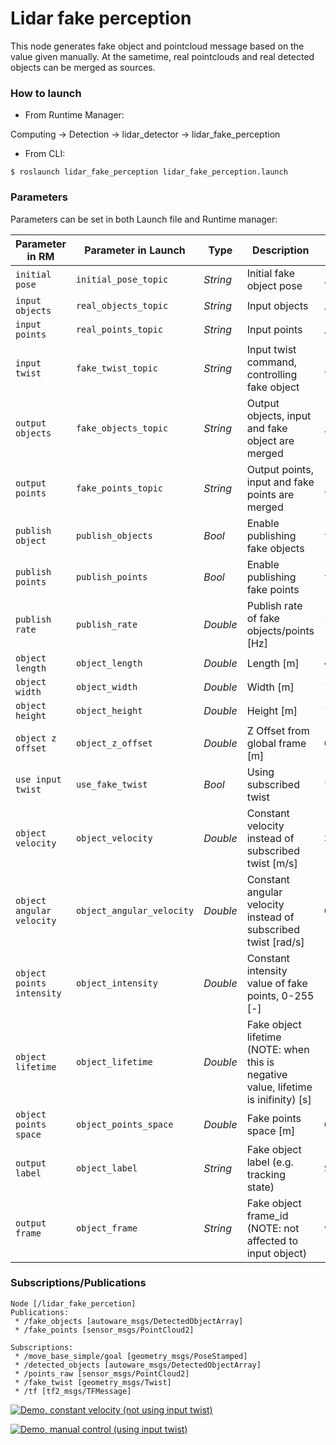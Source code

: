 # Lidar fake perception

This node generates fake object and pointcloud message based on the value given manually.
At the sametime, real pointclouds and real detected objects can be merged as sources.

### How to launch

* From Runtime Manager:

Computing -> Detection -> lidar_detector -> lidar_fake_perception

* From CLI:

`$ roslaunch lidar_fake_perception lidar_fake_perception.launch`

### Parameters

Parameters can be set in both Launch file and Runtime manager:

| Parameter in RM | Parameter in Launch | Type | Description | Default |
| --- | --- | --- | --- | --- |
| `initial pose` | `initial_pose_topic` | *String* | Initial fake object pose | `/move_base_simple/goal` |
| `input objects` | `real_objects_topic` | *String* | Input objects | `/detected_objects` |
| `input points` | `real_points_topic` | *String* | Input points | `/points_raw` |
| `input twist` | `fake_twist_topic` | *String* | Input twist command, controlling fake object | `/fake_twist` |
| `output objects` | `fake_objects_topic` | *String* | Output objects, input and fake object are merged | `/fake_objects` |
| `output points` | `fake_points_topic` | *String* | Output points, input and fake points are merged | `/fake_points` |
| `publish object` | `publish_objects` | *Bool* | Enable publishing fake objects | `true` |
| `publish points` | `publish_points` | *Bool* | Enable publishing fake points | `true` |
| `publish rate` | `publish_rate` | *Double* | Publish rate of fake objects/points [Hz] | `10.0` |
| `object length` | `object_length` | *Double* | Length [m] | `4.8` |
| `object width` | `object_width` | *Double* | Width [m] | `1.8` |
| `object height` | `object_height` | *Double* | Height [m] | `1.8` |
| `object z offset` | `object_z_offset` | *Double* | Z Offset from global frame [m] | `0.0` |
| `use input twist` | `use_fake_twist` | *Bool* | Using subscribed twist | `false` |
| `object velocity` | `object_velocity` | *Double* | Constant velocity instead of subscribed twist [m/s] | `3.0` |
| `object angular velocity` | `object_angular_velocity` | *Double* | Constant angular velocity instead of subscribed twist [rad/s] | `0.0` |
| `object points intensity` | `object_intensity` | *Double* | Constant intensity value of fake points, 0-255 [-] | `100.0` |
| `object lifetime` | `object_lifetime` | *Double* | Fake object lifetime (NOTE: when this is negative value, lifetime is inifinity) [s] | `-1` |
| `object points space` | `object_points_space` | *Double* | Fake points space [m] | `0.2` |
| `output label` | `object_label` | *String* | Fake object label (e.g. tracking state) | `Stable` |
| `output frame` | `object_frame` | *String* | Fake object frame_id (NOTE: not affected to input object) | `velodyne` |

### Subscriptions/Publications

```
Node [/lidar_fake_percetion]
Publications:
 * /fake_objects [autoware_msgs/DetectedObjectArray]
 * /fake_points [sensor_msgs/PointCloud2]

Subscriptions:
 * /move_base_simple/goal [geometry_msgs/PoseStamped]
 * /detected_objects [autoware_msgs/DetectedObjectArray]
 * /points_raw [sensor_msgs/PointCloud2]
 * /fake_twist [geometry_msgs/Twist]
 * /tf [tf2_msgs/TFMessage]
```

[![Demo, constant velocity (not using input twist)](https://img.youtube.com/vi/F7yCnQz1FmQ/sddefault.jpg)](https://youtu.be/F7yCnQz1FmQ)

[![Demo, manual control (using input twist)](https://img.youtube.com/vi/1BHi5I5jTGg/sddefault.jpg)](https://youtu.be/1BHi5I5jTGg)
